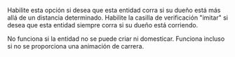 Habilite esta opción si desea que esta entidad corra si su dueño está más allá de un distancia determinado.
Habilite la casilla de verificación "imitar" si desea que esta entidad siempre corra si su dueño está corriendo.

No funciona si la entidad no se puede criar ni domesticar.
Funciona incluso si no se proporciona una animación de carrera.